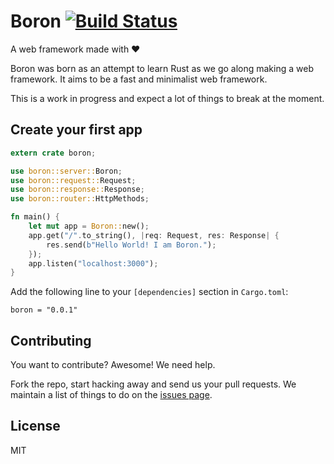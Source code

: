 # Boron [![Build Status](https://travis-ci.org/troposphere/boron.svg?branch=master)](https://travis-ci.org/troposphere/boron)

A web framework made with ❤

Boron was born as an attempt to learn Rust as we go along making a web framework. It aims to be a fast and minimalist web framework.

This is a work in progress and expect a lot of things to break at the moment.

## Create your first app

```rust
extern crate boron;

use boron::server::Boron;
use boron::request::Request;
use boron::response::Response;
use boron::router::HttpMethods;

fn main() {
    let mut app = Boron::new();
    app.get("/".to_string(), |req: Request, res: Response| {
        res.send(b"Hello World! I am Boron.");
    });
    app.listen("localhost:3000");
}
```

Add the following line to your `[dependencies]` section in `Cargo.toml`:

```
boron = "0.0.1"
```

## Contributing

You want to contribute? Awesome! We need help.

Fork the repo, start hacking away and send us your pull requests. We maintain a list of things to do on the [issues page](https://github.com/troposphere/boron/issues).

## License

MIT
